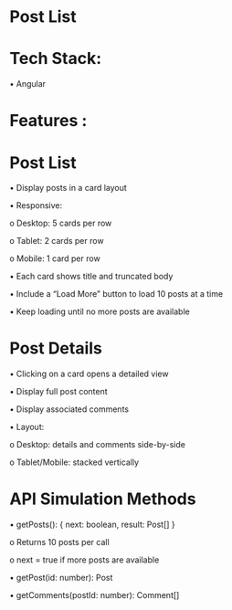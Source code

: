 # Post List

# Tech Stack:
• Angular

# Features :
# Post List
• Display posts in a card layout

• Responsive:

o Desktop: 5 cards per row

o Tablet: 2 cards per row

o Mobile: 1 card per row

• Each card shows title and truncated body

• Include a “Load More” button to load 10 posts at a time

• Keep loading until no more posts are available

# Post Details

• Clicking on a card opens a detailed view

• Display full post content

• Display associated comments

• Layout:

o Desktop: details and comments side-by-side

o Tablet/Mobile: stacked vertically

# API Simulation Methods

• getPosts(): { next: boolean, result: Post[] }

o Returns 10 posts per call

o next = true if more posts are available

• getPost(id: number): Post

• getComments(postId: number): Comment[]


